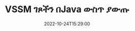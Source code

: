 ---
############################# Static ############################
layout: "auto-gen-merger"
date: 2022-10-24T15:29:00
draft: false
otherformats: dotm dotx epub html mht mhtml odp ods odt one otp ott pdf pps ppsx ppt

############################# Head ############################
head_title: "VSSM ገጾችን በJava ውስጥ ያውጡ"
head_description: "ገጾችን በፍጥነት ከVSSM ፋይል በJava ያውጡ። የሰነዶች ውህደት ኤፒአይ በመጠቀም የተመረጡ ገጾችን የያዘ አዲሱን ሰነድ ያስቀምጡ።"

############################# Header ############################
title: "VSSM ገጾችን በJava ውስጥ ያውጡ"
description: "VSSM ገጾችን ከጥቂት መስመሮች Java ኮድ ያውጡ።"
bg_image: "https://cms.admin.containerize.com/templates/aspose/App_Themes/V3/images/bg/header1.png"
bg_overlay: false
button:
    enable: true
    icon: "fas fa-arrow-down"
    label: "ነጻ ሙከራ ያውርዱ"
    link: "https://downloads.groupdocs.com/merger/java"

############################# SubMenu ############################
submenu:
    enable: true

    left:
        img_alt: "GroupDocs.Merger for Java"
        image: "https://cms.admin.containerize.com/templates/groupdocs/images/product-logos/90x90-noborder/groupdocs-merger-java.png"
        product: "GroupDocs.Merger"
        platform: "Java"

    middle:
        button:

            # button loop
            - link: "https://apireference.groupdocs.com/merger/java"
              text: "የኤፒአይ ማጣቀሻ"

            # button loop
            - link: "https://github.com/groupdocs-merger"
              text: "የኮድ ምሳሌዎች"

            # button loop
            - link: "https://products.groupdocs.app/merger/family"
              text: "የቀጥታ ማሳያዎች"

            # button loop
            - link: "https://purchase.groupdocs.com/pricing/merger/java"
              text: "የዋጋ አሰጣጥ"

    right:
        link_download: "https://downloads.groupdocs.com/merger"
        link_learn: "https://docs.groupdocs.com/merger/java"
        link_buy: "https://purchase.groupdocs.com"

############################# About ############################
about:
    enable: true
    title: "ስለ GroupDocs.Merger for Java ኤፒአይ"
    content: |
        [GroupDocs.Merger for Java](/am/merger/java/) ፒዲኤፍ፣ ማይክሮሶፍት ኦፊስ (ቃል፣ ኤክሴል፣ ፓወር ፖይንት) ጨምሮ በተለያዩ የሰነድ ቅርጸቶች መካከል ደህንነቱ በተጠበቀ ሁኔታ ለመዋሃድ እና ለመከፋፈል ቀላል መፍትሄ ይሰጣል። , OneNote)፣ OpenDocument፣ HTML፣ ምስሎች እና ሌሎች በJava መተግበሪያዎች ውስጥ። የኮዱ ጥቂት መስመሮችን በማከል፣ እንደ ማንቀሳቀስ፣ ማስወገድ፣ ማሽከርከር፣ መለዋወጥ፣ ማውጣት ወይም በሰነዶቹ ውስጥ ያሉትን የገጾች አቅጣጫ መቀየር የመሳሰሉ በርካታ የሰነድ ስራዎችን ያከናውኑ። የሰነዶች ውህደት ኤፒአይ እንዲሁ የሰነድ ገጾችን በገጽ ላይ ያለውን የሰነድ አወቃቀሩን፣ ቅርጸቱን እና ይዘቱን ለመተንተን እንደ ምስል ቅድመ እይታን ይደግፋል።
        
        GroupDocs.Merger API የፋይል ገጽ ​​ማውጣት ባህሪያትን ለሚፈልጉ የድርጅት መፍትሄዎች ትክክለኛ ምርጫ ነው። እነዚህ ኤፒአይዎች በሁሉም ዋና ስርዓተ ክወናዎች እና መድረኮች J2SE 7.0 (1.7), J2SE 8.0 (1.8), Java 10ን ጨምሮ በደንብ ይደገፋሉ።

############################# Steps ############################
steps:
    enable: true
    title_left: "VSSM የፋይል ገጾችን በJava ያውጡ"
    content_left: |
        [GroupDocs.Merger for Java](/am/merger/java/) ለJava ገንቢዎች የሚፈለጉትን ገፆች ከVSSM ፋይል ማውጣት እና እንደ ማስቀመጥ ቀላል ያደርገዋል። ጥቂት ቀላል ደረጃዎችን በመተግበር የተመረጡ ገጾችን የያዘ አዲስ ፋይል.
        
        * **ExtractOptions** በውጤቱ ሰነድ ውስጥ መታየት ያለባቸውን የገጽ ቁጥሮች ያስጀምሩ።
        * አዲስ የ **Merger** ይፍጠሩ እና የምንጭ ሰነድ መንገድን እንደ ግንበኛ መለኪያ ይለፉ።
        * **የማውጣት ገጾችን ይደውሉ እና **ExtractOptions** ነገርን ይለፉ።
        * ወደ **Save** ይደውሉ እና የውጤቱን ሰነድ ለማስቀመጥ የፋይል ዱካውን ይጥቀሱ።

    title_right: "የስርዓት መስፈርቶች"
    content_right: |
        GroupDocs.Merger for Java ኤፒአይዎች በሁሉም ዋና መድረኮች እና ስርዓተ ክወናዎች ላይ ይደገፋሉ። ከዚህ በታች ያለውን ኮድ ከመተግበሩ በፊት፣ እባክዎ በስርዓትዎ ላይ የሚከተሉት ቅድመ ሁኔታዎች እንዳሉዎት ያረጋግጡ።

        * ስርዓተ ክወናዎች-ማይክሮሶፍት ዊንዶውስ ፣ ሊኑክስ ፣ ማክኦኤስ
        * የልማት አካባቢ፡ NetBeans, IntelliJ IDEA, Eclipse
        * ማዕቀፎች: J2SE 7.0 (1.7), J2SE 8.0 (1.8), Java 10
        * የቅርብ ጊዜውን የGroupDocs.Merger for Java ስሪት ከ[Maven](https://repository.groupdocs.com/webapp/#/artifacts/browse/tree/General/repo/com/groupdocs/groupdocs-merger) ያውርዱ
         
    code: |
     {{% merger/additional-styles %}}
     {{< merger/code-merger title="የJava ምሳሌ ኮድን በመጠቀም የVSSM ፋይል ገጾችን እንዴት ማውጣት እንደሚቻል">}}

        ```java    
        // GroupDocs.Merger API በመጠቀም VSSM የፋይል ገጾችን ያውጡ
        // የ ExtractOptions ክፍልን በተመረጡ የገጽ ቁጥሮች ያስጀምሩ
        ExtractOptions extractOptions = new ExtractOptions(new int[] { 2, 5 });

        // የፈጣን ውህደት ከግቤት VSSM ሰነድ ጋር
        Merger merger = new Merger("input.vssm");

        // የExtractPages ዘዴን ይደውሉ እና ExtractOptions ይቃወሙት
        merger.extractPages(extractOptions);
    
        // የውጤት ሰነዱን በተወጡት ገጾች ለማስቀመጥ የጥሪ ቁጠባ ዘዴ
        merger.save("output.vssm");
        ```
     {{< /merger/code-merger >}}

############################# Demos ############################
demos:
    enable: true
    title: "የቀጥታ ማሳያዎች - VSSM ገጾችን በመስመር ላይ ያውጡ"
    content: |
       የ[GroupDocs.Merger Live Demos](https://products.groupdocs.app/splitter/extract-pages/{ext}}) ድር ጣቢያን በመጎብኘት የVSSM ፋይል ገጾችን አሁኑኑ ያውጡ።
       የቀጥታ ማሳያው የሚከተሉት ጥቅሞች አሉት።
        
############################# About Formats ############################
about_formats:
    enable: true

############################# More Formats ############################
more_formats:
    enable: true
    title: "ገጾችን ከሌሎች የሰነድ ቅርጸቶች ያውጡ"
    content: |
        የJava ሰነዶች ውህደት እና ኤፒአይ ለፋይል ቅርጸቶች እና ምስሎች። ከታች እንደተገለጸው አንዳንድ ታዋቂ የፋይል ቅርጸቶችን ያውጡ።

############################# Back to top ###############################
back_to_top:
    enable: true
---